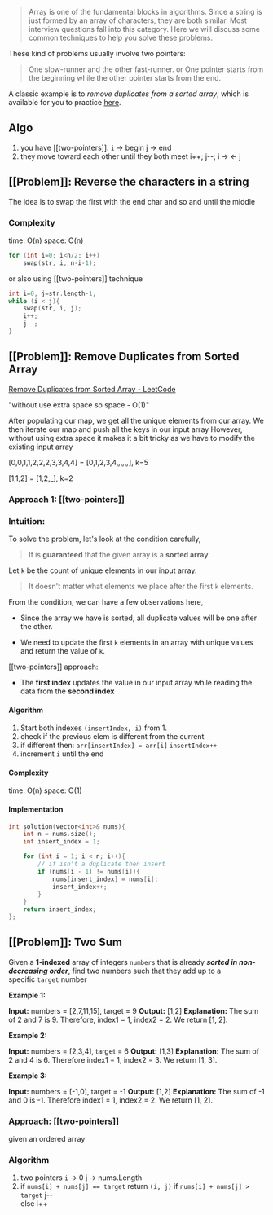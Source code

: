 > Array is one of the fundamental blocks in algorithms. Since a string is just formed by an array of characters, they are both similar. Most interview questions fall into this category. Here we will discuss some common techniques to help you solve these problems.


These kind of problems usually involve two pointers:

> One slow-runner and the other fast-runner.
> or
> One pointer starts from the beginning while the other pointer starts from the end.

A classic example is to *remove duplicates from a sorted array*, which is available for you to practice [here](https://leetcode.com/problems/remove-duplicates-from-sorted-array/).


## Algo
1) you have [[two-pointers]]:
	`i` -> begin
	j -> end
2) they move toward each other until they both meet
	i++; j--;    i -> <- j
	

## [[Problem]]: Reverse the characters in a string

The idea is to swap the first with the end char and so and until the middle

### Complexity
time: O(n)
space: O(n)

```c++
for (int i=0; i<n/2; i++)
	swap(str, i, n-i-1);
```

or also using [[two-pointers]] technique
```cpp
int i=0, j=str.length-1;
while (i < j){
	swap(str, i, j);
	i++;
	j--;
}
```



## [[Problem]]: Remove Duplicates from Sorted Array

[Remove Duplicates from Sorted Array - LeetCode](https://leetcode.com/problems/remove-duplicates-from-sorted-array/description/)

"without use extra space so space - O(1)"

After populating our map, we get all the unique elements from our array.
We then iterate our map and push all the keys in our input array
However, without using extra space it makes it a bit tricky as we have to modify the existing input array


[0,0,1,1,2,2,2,3,3,4,4] 
= [0,1,2,3,4,_,_,_,_,_,_], k=5

[1,1,2]
= [1,2,_], k=2


### Approach 1: [[two-pointers]] 

### Intuition:

To solve the problem, let's look at the condition carefully,
> It is **guaranteed** that the given array is a **sorted array**.

Let `k` be the count of unique elements in our input array.
> It doesn't matter what elements we place after the first `k` elements.

From the condition, we can have a few observations here,
-   Since the array we have is sorted, all duplicate values will be one after the other.
    
-   We need to update the first `k` elements in an array with unique values and return the value of `k`.

[[two-pointers]] approach:
* The **first index** updates the value in our input array while reading the data from the **second index**


#### Algorithm
1) Start both indexes `(insertIndex, i)` from 1.
2) check if the previous elem is different from the current
3) if different then:
	`arr[insertIndex] = arr[i]`
	`insertIndex++`
4) increment `i` until the end


#### Complexity
time: O(n)
space: O(1)

#### Implementation
```cpp
int solution(vector<int>& nums){
    int n = nums.size();
    int insert_index = 1;

    for (int i = 1; i < n; i++){
        // if isn't a duplicate then insert
        if (nums[i - 1] != nums[i]){
            nums[insert_index] = nums[i];
            insert_index++;
        }
    }
    return insert_index;
};
```





## [[Problem]]: Two Sum

Given a **1-indexed** array of integers `numbers` that is already **_sorted in non-decreasing order_**, find two numbers such that they add up to a specific `target` number

**Example 1:**

**Input:** numbers = [2,7,11,15], target = 9
**Output:** [1,2]
**Explanation:** The sum of 2 and 7 is 9. Therefore, index1 = 1, index2 = 2. We return [1, 2].

**Example 2:**

**Input:** numbers = [2,3,4], target = 6
**Output:** [1,3]
**Explanation:** The sum of 2 and 4 is 6. Therefore index1 = 1, index2 = 3. We return [1, 3].

**Example 3:**

**Input:** numbers = [-1,0], target = -1
**Output:** [1,2]
**Explanation:** The sum of -1 and 0 is -1. Therefore index1 = 1, index2 = 2. We return [1, 2].

### Approach: [[two-pointers]] 

given an ordered array

### Algorithm
1) two pointers 
	`i` -> 0
	j -> nums.Length
3) if `nums[i] + nums[j] == target` return `(i, j)`
	if `nums[i] + nums[j] > target` j--  
	else i++


